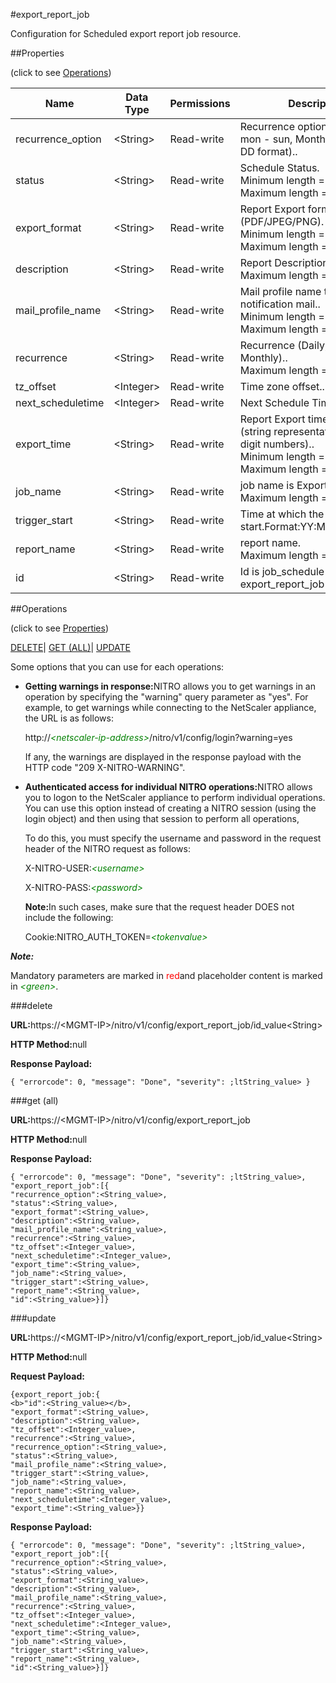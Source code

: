 #export_report_job

Configuration for Scheduled export report job resource.


##Properties 
<span>(click to see [Operations](#opera))</span>


<table><thead><tr><th>Name</th><th>Data Type</th><th>Permissions</th><th>Description</th></tr></thead><tbody><tr><td>recurrence_option</td><td>&lt;String></td><td>Read-write</td><td>Recurrence option (Weekly -&gt; mon - sun, Monthly -&gt; date in DD format)..</td></tr><tr><td>status</td><td>&lt;String></td><td>Read-write</td><td>Schedule Status.<br>Minimum length = 1<br>Maximum length = 128</td></tr><tr><td>export_format</td><td>&lt;String></td><td>Read-write</td><td>Report Export format (PDF/JPEG/PNG).<br>Minimum length = 3<br>Maximum length = 4</td></tr><tr><td>description</td><td>&lt;String></td><td>Read-write</td><td>Report Description..<br>Maximum length = 512</td></tr><tr><td>mail_profile_name</td><td>&lt;String></td><td>Read-write</td><td>Mail profile name to send notification mail..<br>Minimum length = 1<br>Maximum length = 255</td></tr><tr><td>recurrence</td><td>&lt;String></td><td>Read-write</td><td>Recurrence (Daily, Weekly, Monthly)..<br>Maximum length = 16</td></tr><tr><td>tz_offset</td><td>&lt;Integer></td><td>Read-write</td><td>Time zone offset..</td></tr><tr><td>next_scheduletime</td><td>&lt;Integer></td><td>Read-write</td><td>Next Schedule Time.</td></tr><tr><td>export_time</td><td>&lt;String></td><td>Read-write</td><td>Report Export time GMT epoch (string representation of 10 digit numbers)..<br>Minimum length = 5<br>Maximum length = 16</td></tr><tr><td>job_name</td><td>&lt;String></td><td>Read-write</td><td>job name is ExportJob..<br>Maximum length = 16</td></tr><tr><td>trigger_start</td><td>&lt;String></td><td>Read-write</td><td>Time at which the trigger should start.Format:YY:MM:DD:HH:MM.</td></tr><tr><td>report_name</td><td>&lt;String></td><td>Read-write</td><td>report name.<br>Maximum length = 255</td></tr><tr><td>id</td><td>&lt;String></td><td>Read-write</td><td>Id is job_schedule id for all the export_report_job details.</td></tr></tbody></table>
##Operations 
<span>(click to see [Properties](#prope))</span>


[DELETE](#d)| [GET (ALL)](#get-)| [UPDATE](#u)


Some options that you can use for each operations:
<ul><li><p><b>Getting warnings in response:</b>NITRO allows you to get warnings in an operation by specifying the "warning" query parameter as "yes". For example, to get warnings while connecting to the NetScaler appliance, the URL is as follows:</p><p>http://<span style="color:green;font-style:italic;">&lt;netscaler-ip-address&gt;</span>/nitro/v1/config/login?warning=yes</p><p>If any, the warnings are displayed in the response payload with the HTTP code "209 X-NITRO-WARNING".</p></li><li><p><b>Authenticated access for individual NITRO operations:</b>NITRO allows you to logon to the NetScaler appliance to perform individual operations. You can use this option instead of creating a NITRO session (using the login object) and then using that session to perform all operations,</p><p>To do this, you must specify the username and password in the request header of the NITRO request as follows:</p><p>X-NITRO-USER:<span style="color:green;font-style:italic;">&lt;username&gt;</span></p><p>X-NITRO-PASS:<span style="color:green;font-style:italic;">&lt;password&gt;</span></p><p><b>Note:</b>In such cases, make sure that the request header DOES not include the following:</p><p>Cookie:NITRO_AUTH_TOKEN=<span style="color:green;font-style:italic;">&lt;tokenvalue&gt;</span></p></li></ul>



***Note:*** 
Mandatory parameters are marked in <span style="color:#FF0000;">red</span>and placeholder content is marked in <span style="color:green;font-style:italic">&lt;green&gt;</span>.

###delete



<b>URL:</b>https://&lt;MGMT-IP&gt;/nitro/v1/config/export_report_job/id_value&lt;String&gt;
<b>HTTP Method:</b>null
<b>Response Payload: </b>```{ "errorcode": 0, "message": "Done", "severity": ;ltString_value> }```



###get (all)



<b>URL:</b>https://&lt;MGMT-IP&gt;/nitro/v1/config/export_report_job
<b>HTTP Method:</b>null
<b>Response Payload: </b>```{ "errorcode": 0, "message": "Done", "severity": ;ltString_value>, "export_report_job":[{"recurrence_option":<String_value>,"status":<String_value>,"export_format":<String_value>,"description":<String_value>,"mail_profile_name":<String_value>,"recurrence":<String_value>,"tz_offset":<Integer_value>,"next_scheduletime":<Integer_value>,"export_time":<String_value>,"job_name":<String_value>,"trigger_start":<String_value>,"report_name":<String_value>,"id":<String_value>}]}```



###update



<b>URL:</b>https://&lt;MGMT-IP&gt;/nitro/v1/config/export_report_job/id_value&lt;String&gt;
<b>HTTP Method:</b>null
<b>Request Payload: </b>```{export_report_job:{<b>"id":<String_value></b>,"export_format":<String_value>,"description":<String_value>,"tz_offset":<Integer_value>,"recurrence":<String_value>,"recurrence_option":<String_value>,"status":<String_value>,"mail_profile_name":<String_value>,"trigger_start":<String_value>,"job_name":<String_value>,"report_name":<String_value>,"next_scheduletime":<Integer_value>,"export_time":<String_value>}}```
<b>Response Payload: </b>```{ "errorcode": 0, "message": "Done", "severity": ;ltString_value>, "export_report_job":[{"recurrence_option":<String_value>,"status":<String_value>,"export_format":<String_value>,"description":<String_value>,"mail_profile_name":<String_value>,"recurrence":<String_value>,"tz_offset":<Integer_value>,"next_scheduletime":<Integer_value>,"export_time":<String_value>,"job_name":<String_value>,"trigger_start":<String_value>,"report_name":<String_value>,"id":<String_value>}]}```



